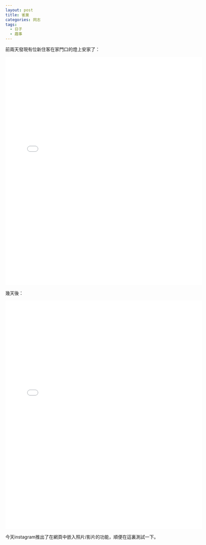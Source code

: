 ```yaml
---
layout: post
title: 雀巢
categories: 网志
tags:
  - 日子
  - 趣事
---
```

前兩天發現有位新住客在家門口的燈上安家了：

<iframe src="//instagram.com/p/bE0iYQoBia/embed/" width="612" height="710" frameborder="0" scrolling="no" allowtransparency="true"></iframe>

幾天後：

<iframe src="//instagram.com/p/bmBQjDIBi3/embed/" width="612" height="710" frameborder="0" scrolling="no" allowtransparency="true"></iframe>

今天instagram推出了在網頁中嵌入照片/影片的功能，順便在這裏測試一下。